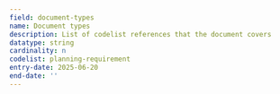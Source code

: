 ```yaml
---
field: document-types
name: Document types
description: List of codelist references that the document covers
datatype: string
cardinality: n
codelist: planning-requirement
entry-date: 2025-06-20
end-date: ''
---
```

